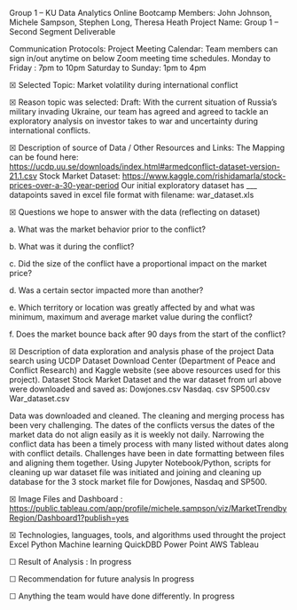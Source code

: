 Group 1 – KU Data Analytics Online Bootcamp Members: John Johnson, Michele Sampson, Stephen Long, Theresa Heath Project Name: Group 1 – Second Segment Deliverable

Communication Protocols: Project Meeting Calendar: Team members can sign in/out anytime on below Zoom meeting time schedules. Monday to Friday : 7pm to 10pm Saturday to Sunday: 1pm to 4pm

☒ Selected Topic: Market volatility during international conflict

☒ Reason topic was selected: Draft: With the current situation of Russia’s military invading Ukraine, our team has agreed and agreed to tackle an exploratory analysis on investor takes to war and uncertainty during international conflicts.

☒ Description of source of Data / Other Resources and Links: The Mapping can be found here: https://ucdp.uu.se/downloads/index.html#armedconflict-dataset-version-21.1.csv Stock Market Dataset: https://www.kaggle.com/rishidamarla/stock-prices-over-a-30-year-period Our initial exploratory dataset has ___ datapoints saved in excel file format with filename: war_dataset.xls

☒ Questions we hope to answer with the data (reflecting on dataset)

a. What was the market behavior prior to the conflict?

b. What was it during the conflict?

c. Did the size of the conflict have a proportional impact on the market price?

d. Was a certain sector impacted more than another?

e. Which territory or location was greatly affected by and what was minimum, maximum and average market value during the conflict?

f. Does the market bounce back after 90 days from the start of the conflict?

☒ Description of data exploration and analysis phase of the project Data search using UCDP Dataset Download Center (Department of Peace and Conflict Research) and Kaggle website (see above resources used for this project). Dataset Stock Market Dataset and the war dataset from url above were downloaded and saved as: Dowjones.csv Nasdaq. csv SP500.csv
War_dataset.csv

Data was downloaded and cleaned. The cleaning and merging process has been very challenging. The dates of the conflicts versus the dates of the market data do not align easily as it is weekly not daily. Narrowing the conflict data has been a timely process with many listed without dates along with conflict details. Challenges have been in date formatting between files and aligning them together. Using Jupyter Notebook/Python, scripts for cleaning up war dataset file was initiated and joining and cleaning up database for the 3 stock market file for Dowjones, Nasdaq and SP500.

☒ Image Files and Dashboard : https://public.tableau.com/app/profile/michele.sampson/viz/MarketTrendbyRegion/Dashboard1?publish=yes

☒ Technologies, languages, tools, and algorithms used throught the project Excel Python Machine learning QuickDBD Power Point AWS Tableau

☐ Result of Analysis : In progress

☐ Recommendation for future analysis In progress

☐ Anything the team would have done differently. In progress
